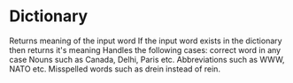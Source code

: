 # Dictionary
Returns meaning of the input word
If the input word exists in the dictionary then returns it's meaning
Handles the following cases:
correct word in any case
Nouns such as Canada, Delhi, Paris etc.
Abbreviations such as WWW, NATO etc.
Misspelled words such as drein instead of rein.
